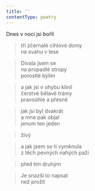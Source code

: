 ```yaml
---
title: ''
contentType: poetry
---
```


>   

>   

Dnes v noci jsi bořil

> tři zčernalé cihlové domy  
> na svahu v lese

> Dívala jsem se  
> na propadlé stropy  
> porostlé býlím

> a jak jsi v ohybu klínil  
> čerstvé bělavé trámy  
> pravoúhle a přesně

> jak jsi byl dvakrát  
> a mne pak objal  
> jenom ten jeden

> živý

> a jak jsem se ti vymknula  
> z těch pevných nahých paží

> před tím druhým

> Je snazší to napsat  
> než prožít

